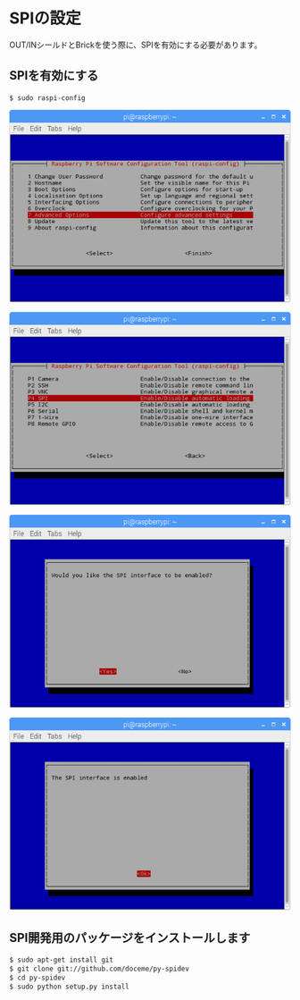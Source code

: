# SPIの設定

OUT/INシールドとBrickを使う際に、SPIを有効にする必要があります。

## SPIを有効にする

```shell
$ sudo raspi-config
```

![](/img/dev/pi/spi001.png)

![](/img/dev/pi/spi002.png)

![](/img/dev/pi/spi003.png)

![](/img/dev/pi/spi004.png)

## SPI開発用のパッケージをインストールします

```shell
$ sudo apt-get install git
$ git clone git://github.com/doceme/py-spidev
$ cd py-spidev
$ sudo python setup.py install
```


